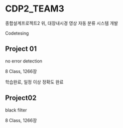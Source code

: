 # CDP2_TEAM3
종합설계프로젝트2 위, 대장내시경 영상 자동 분류 시스템 개발

Codetesing

## Project 01
no error detection

8 Class, 1266장

학습완료, 일정 이상 정확도 완료

## Project02

black filter

8 Class, 1266장

